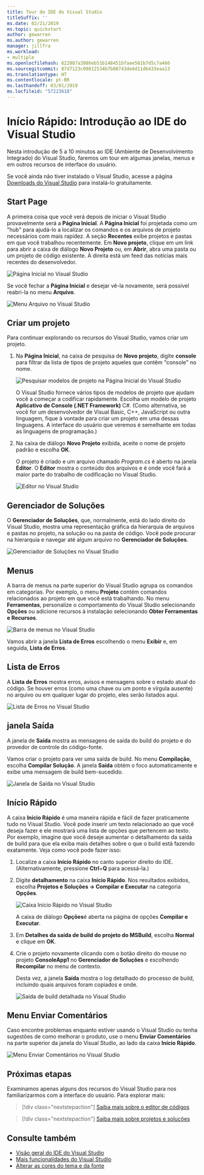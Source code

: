 ```yaml
---
title: Tour do IDE do Visual Studio
titleSuffix: ''
ms.date: 02/21/2019
ms.topic: quickstart
author: gewarren
ms.author: gewarren
manager: jillfra
ms.workload:
- multiple
ms.openlocfilehash: 622887a3886eb51b148451bfaee561b7d5c7a466
ms.sourcegitcommit: 87d7123c09812534b7b08743de4d11d6433eaa13
ms.translationtype: HT
ms.contentlocale: pt-BR
ms.lasthandoff: 03/01/2019
ms.locfileid: "57223618"
---
```

# <a name="quickstart-first-look-at-the-visual-studio-ide"></a>Início Rápido: Introdução ao IDE do Visual Studio

Nesta introdução de 5 a 10 minutos ao IDE (Ambiente de Desenvolvimento Integrado) do Visual Studio, faremos um tour em algumas janelas, menus e em outros recursos de interface do usuário.

Se você ainda não tiver instalado o Visual Studio, acesse a página [Downloads do Visual Studio](https://visualstudio.microsoft.com/downloads/?utm_medium=microsoft&utm_source=docs.microsoft.com&utm_campaign=inline+link&utm_content=download+vs2017) para instalá-lo gratuitamente.

## <a name="start-page"></a>Start Page

A primeira coisa que você verá depois de iniciar o Visual Studio provavelmente será a **Página Inicial**. A **Página Inicial** foi projetada como um "hub" para ajudá-lo a localizar os comandos e os arquivos de projeto necessários com mais rapidez. A seção **Recentes** exibe projetos e pastas em que você trabalhou recentemente. Em **Novo projeto**, clique em um link para abrir a caixa de diálogo **Novo Projeto** ou, em **Abrir**, abra uma pasta ou um projeto de código existente. À direita está um feed das notícias mais recentes do desenvolvedor.

![Página Inicial no Visual Studio](media/start-page.png)

Se você fechar a **Página Inicial** e desejar vê-la novamente, será possível reabri-la no menu **Arquivo**.

![Menu Arquivo no Visual Studio](media/quickstart-IDE-file-menu-large.png)

## <a name="create-a-project"></a>Criar um projeto

Para continuar explorando os recursos do Visual Studio, vamos criar um projeto.

1. Na **Página Inicial**, na caixa de pesquisa de **Novo projeto**, digite **console** para filtrar da lista de tipos de projeto aqueles que contêm "console" no nome.

   ![Pesquisar modelos de projeto na Página Inicial do Visual Studio](media/start-page-search-templates.png)

   O Visual Studio fornece vários tipos de modelos de projeto que ajudam você a começar a codificar rapidamente. Escolha um modelo de projeto **Aplicativo de Console (.NET Framework)** C#. (Como alternativa, se você for um desenvolvedor de Visual Basic, C++, JavaScript ou outra linguagem, fique à vontade para criar um projeto em uma dessas linguagens. A interface do usuário que veremos é semelhante em todas as linguagens de programação.)

1. Na caixa de diálogo **Novo Projeto** exibida, aceite o nome de projeto padrão e escolha **OK**.

   O projeto é criado e um arquivo chamado *Program.cs* é aberto na janela **Editor**. O **Editor** mostra o conteúdo dos arquivos e é onde você fará a maior parte do trabalho de codificação no Visual Studio.

   ![Editor no Visual Studio](media/editor.png)

## <a name="solution-explorer"></a>Gerenciador de Soluções

O **Gerenciador de Soluções**, que, normalmente, está do lado direito do Visual Studio, mostra uma representação gráfica da hierarquia de arquivos e pastas no projeto, na solução ou na pasta de código. Você pode procurar na hierarquia e navegar até algum arquivo no **Gerenciador de Soluções**.

![Gerenciador de Soluções no Visual Studio](media/quickstart-IDE-solution-explorer.png)

## <a name="menus"></a>Menus

A barra de menus na parte superior do Visual Studio agrupa os comandos em categorias. Por exemplo, o menu **Projeto** contém comandos relacionados ao projeto em que você está trabalhando. No menu **Ferramentas**, personalize o comportamento do Visual Studio selecionando **Opções** ou adicione recursos à instalação selecionando **Obter Ferramentas e Recursos**.

![Barra de menus no Visual Studio](media/quickstart-IDE-menu-bar.png)

Vamos abrir a janela **Lista de Erros** escolhendo o menu **Exibir** e, em seguida, **Lista de Erros**.

## <a name="error-list"></a>Lista de Erros

A **Lista de Erros** mostra erros, avisos e mensagens sobre o estado atual do código. Se houver erros (como uma chave ou um ponto e vírgula ausente) no arquivo ou em qualquer lugar do projeto, eles serão listados aqui.

![Lista de Erros no Visual Studio](media/quickstart-IDE-error-list.png)

## <a name="output-window"></a>janela Saída

A janela de **Saída** mostra as mensagens de saída do build do projeto e do provedor de controle do código-fonte.

Vamos criar o projeto para ver uma saída de build. No menu **Compilação**, escolha **Compilar Solução**. A janela **Saída** obtém o foco automaticamente e exibe uma mensagem de build bem-sucedido.

![Janela de Saída no Visual Studio](media/build-output-minimal.png)

## <a name="quick-launch"></a>Início Rápido

A caixa **Início Rápido** é uma maneira rápida e fácil de fazer praticamente tudo no Visual Studio. Você pode inserir um texto relacionado ao que você deseja fazer e ele mostrará uma lista de opções que pertencem ao texto. Por exemplo, imagine que você deseje aumentar o detalhamento da saída de build para que ela exiba mais detalhes sobre o que o build está fazendo exatamente. Veja como você pode fazer isso:

1. Localize a caixa **Início Rápido** no canto superior direito do IDE. (Alternativamente, pressione **Ctrl**+**Q** para acessá-la.)

1. Digite **detalhamento** na caixa **Início Rápido**. Nos resultados exibidos, escolha **Projetos e Soluções -> Compilar e Executar** na categoria **Opções**.

   ![Caixa Início Rápido no Visual Studio](media/quickstart-IDE-quick-launch.png)

   A caixa de diálogo **Opções**é aberta na página de opções **Compilar e Executar**.

1. Em **Detalhes da saída de build do projeto do MSBuild**, escolha **Normal** e clique em **OK**.

1. Crie o projeto novamente clicando com o botão direito do mouse no projeto **ConsoleApp1** no **Gerenciador de Soluções** e escolhendo **Recompilar** no menu de contexto.

   Desta vez, a janela **Saída** mostra o log detalhado do processo de build, incluindo quais arquivos foram copiados e onde.

   ![Saída de build detalhada no Visual Studio](media/build-output-verbose.png)

## <a name="send-feedback-menu"></a>Menu Enviar Comentários

Caso encontre problemas enquanto estiver usando o Visual Studio ou tenha sugestões de como melhorar o produto, use o menu **Enviar Comentários** na parte superior da janela do Visual Studio, ao lado da caixa **Início Rápido**.

![Menu Enviar Comentários no Visual Studio](media/quickstart-IDE-send-feedback.png)

## <a name="next-steps"></a>Próximas etapas

Examinamos apenas alguns dos recursos do Visual Studio para nos familiarizarmos com a interface do usuário. Para explorar mais:

> [!div class="nextstepaction"]
> [Saiba mais sobre o editor de códigos](../get-started/tutorial-editor.md)

> [!div class="nextstepaction"]
> [Saiba mais sobre projetos e soluções](../get-started/tutorial-projects-solutions.md)

## <a name="see-also"></a>Consulte também

- [Visão geral do IDE do Visual Studio](../get-started/visual-studio-ide.md)
- [Mais funcionalidades do Visual Studio](../ide/advanced-feature-overview.md)
- [Alterar as cores do tema e da fonte](../ide/quickstart-personalize-the-ide.md)
